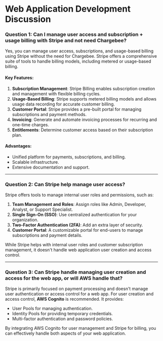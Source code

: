 
# Web Application Development Discussion

### Question 1: Can I manage user access and subscription + usage billing with Stripe and not need Chargebee?
Yes, you can manage user access, subscriptions, and usage-based billing using Stripe without the need for Chargebee. Stripe offers a comprehensive suite of tools to handle billing models, including metered or usage-based billing. 

#### Key Features:
1. **Subscription Management**: Stripe Billing enables subscription creation and management with flexible billing cycles.
2. **Usage-Based Billing**: Stripe supports metered billing models and allows usage data recording for accurate customer billing.
3. **Customer Portal**: Stripe provides a pre-built portal for managing subscriptions and payment methods.
4. **Invoicing**: Generate and automate invoicing processes for recurring and one-time charges.
5. **Entitlements**: Determine customer access based on their subscription plan.

#### Advantages:
- Unified platform for payments, subscriptions, and billing.
- Scalable infrastructure.
- Extensive documentation and support.

---

### Question 2: Can Stripe help manage user access?
Stripe offers tools to manage internal user roles and permissions, such as:
1. **Team Management and Roles**: Assign roles like Admin, Developer, Analyst, or Support Specialist.
2. **Single Sign-On (SSO)**: Use centralized authentication for your organization.
3. **Two-Factor Authentication (2FA)**: Add an extra layer of security.
4. **Customer Portal**: A customizable portal for end-users to manage subscriptions and payment details.

While Stripe helps with internal user roles and customer subscription management, it doesn't handle web application user creation and access control.

---

### Question 3: Can Stripe handle managing user creation and access for the web app, or will AWS handle that?
Stripe is primarily focused on payment processing and doesn't manage user authentication or access control for a web app. For user creation and access control, **AWS Cognito** is recommended. It provides:
- User Pools for managing authentication.
- Identity Pools for providing temporary credentials.
- Multi-factor authentication and password policies.

By integrating AWS Cognito for user management and Stripe for billing, you can effectively handle both aspects of your web application.
